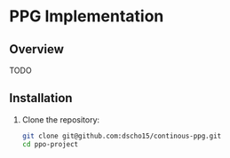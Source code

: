 # PPG Implementation

## Overview

TODO

## Installation

1. Clone the repository:
   ```bash
   git clone git@github.com:dscho15/continous-ppg.git
   cd ppo-project
